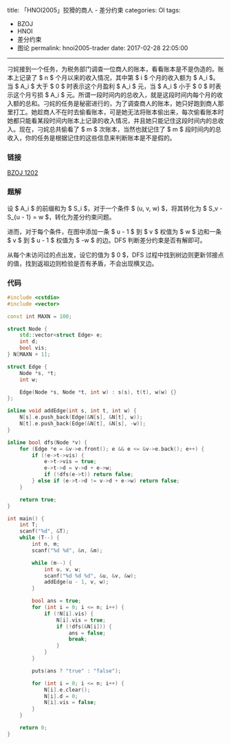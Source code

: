 title: 「HNOI2005」狡猾的商人 - 差分约束
categories: OI
tags: 
  - BZOJ
  - HNOI
  - 差分约束
  - 图论
permalink: hnoi2005-trader
date: 2017-02-28 22:05:00
---

刁姹接到一个任务，为税务部门调查一位商人的账本，看看账本是不是伪造的。账本上记录了 $ n $ 个月以来的收入情况，其中第 $ i $ 个月的收入额为 $ A_i $。当 $ A_i $ 大于 $ 0 $ 时表示这个月盈利 $ A_i $ 元，当 $ A_i $ 小于 $ 0 $ 时表示这个月亏损 $ A_i $ 元。所谓一段时间内的总收入，就是这段时间内每个月的收入额的总和。刁姹的任务是秘密进行的，为了调查商人的账本，她只好跑到商人那里打工。她趁商人不在时去偷看账本，可是她无法将账本偷出来，每次偷看账本时她都只能看某段时间内账本上记录的收入情况，并且她只能记住这段时间内的总收入。现在，刁姹总共偷看了 $ m $ 次账本，当然也就记住了 $ m $ 段时间内的总收入，你的任务是根据记住的这些信息来判断账本是不是假的。

<!-- more -->

### 链接
[BZOJ 1202](http://www.lydsy.com/JudgeOnline/problem.php?id=1202)

### 题解
设 $ A_i $ 的前缀和为 $ S_i $，对于一个条件 $ (u, v, w) $，将其转化为 $ S_v - S_{u - 1} = w $，转化为差分约束问题。

进而，对于每个条件，在图中添加一条 $ u - 1 $ 到 $ v $ 权值为 $ w $ 边和一条 $ v $ 到 $ u - 1 $ 权值为 $ -w $ 的边。DFS 判断差分约束是否有解即可。

从每个未访问过的点出发，设它的值为 $ 0 $，DFS 过程中找到树边则更新邻接点的值，找到返祖边则检验是否有矛盾，不会出现横叉边。

### 代码
```c++
#include <cstdio>
#include <vector>

const int MAXN = 100;

struct Node {
	std::vector<struct Edge> e;
	int d;
	bool vis;
} N[MAXN + 1];

struct Edge {
	Node *s, *t;
	int w;

	Edge(Node *s, Node *t, int w) : s(s), t(t), w(w) {}
};

inline void addEdge(int s, int t, int w) {
	N[s].e.push_back(Edge(&N[s], &N[t], w));
	N[t].e.push_back(Edge(&N[t], &N[s], -w));
}

inline bool dfs(Node *v) {
	for (Edge *e = &v->e.front(); e && e <= &v->e.back(); e++) {
		if (!e->t->vis) {
			e->t->vis = true;
			e->t->d = v->d + e->w;
			if (!dfs(e->t)) return false;
		} else if (e->t->d != v->d + e->w) return false;
	}

	return true;
}

int main() {
	int T;
	scanf("%d", &T);
	while (T--) {
		int n, m;
		scanf("%d %d", &n, &m);

		while (m--) {
			int u, v, w;
			scanf("%d %d %d", &u, &v, &w);
			addEdge(u - 1, v, w);
		}

		bool ans = true;
		for (int i = 0; i <= n; i++) {
			if (!N[i].vis) {
				N[i].vis = true;
				if (!dfs(&N[i])) {
					ans = false;
					break;
				}
			}
		}

		puts(ans ? "true" : "false");

		for (int i = 0; i <= n; i++) {
			N[i].e.clear();
			N[i].d = 0;
			N[i].vis = false;
		}
	}

	return 0;
}
```
